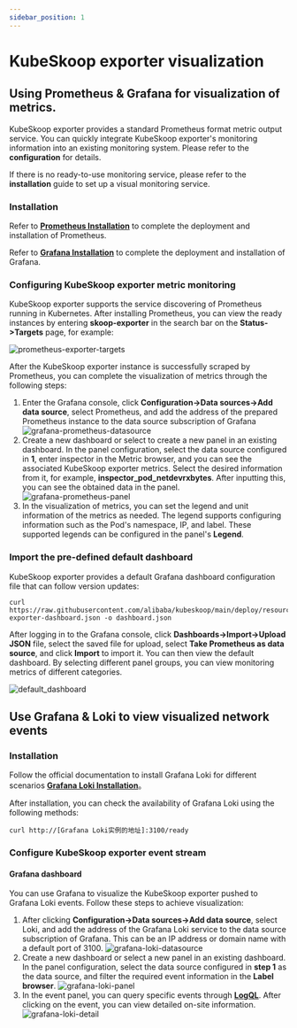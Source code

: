 ```yaml
---
sidebar_position: 1
---
```


# KubeSkoop exporter visualization

## Using Prometheus & Grafana for visualization of metrics.

KubeSkoop exporter provides a standard Prometheus format metric output service. You can quickly integrate KubeSkoop exporter's monitoring information into an existing monitoring system. Please refer to the **configuration** for details.

If there is no ready-to-use monitoring service, please refer to the **installation** guide to set up a visual monitoring service.

### Installation

Refer to **[Prometheus Installation](https://prometheus.io/docs/prometheus/latest/installation/)** to complete the deployment and installation of Prometheus.

Refer to **[Grafana Installation](https://prometheus.io/docs/visualization/grafana/)** to complete the deployment and installation of Grafana.

### Configuring KubeSkoop exporter metric monitoring

KubeSkoop exporter supports the service discovering of Prometheus running in Kubernetes. After installing Prometheus, you can view the ready instances by entering **skoop-exporter** in the search bar on the **Status->Targets** page, for example:

![prometheus-exporter-targets](/img/prometheus-targets.png)

After the KubeSkoop exporter instance is successfully scraped by Prometheus, you can complete the visualization of metrics through the following steps:

1. Enter the Grafana console, click **Configuration->Data sources->Add data source**, select Prometheus, and add the address of the prepared Prometheus instance to the data source subscription of Grafana
![grafana-prometheus-datasource](/img/datasource-prometheus.png)
2. Create a new dashboard or select to create a new panel in an existing dashboard. In the panel configuration, select the data source configured in **1**, enter inspector in the Metric browser, and you can see the associated KubeSkoop exporter metrics. Select the desired information from it, for example, **inspector_pod_netdevrxbytes**. After inputting this, you can see the obtained data in the panel.
![grafana-prometheus-panel](/img/panel-prometheus.png)
3. In the visualization of metrics, you can set the legend and unit information of the metrics as needed. The legend supports configuring information such as the Pod's namespace, IP, and label. These supported legends can be configured in the panel's **Legend**.

### Import the pre-defined default dashboard

KubeSkoop exporter provides a default Grafana dashboard configuration file that can follow version updates:

```shell
curl https://raw.githubusercontent.com/alibaba/kubeskoop/main/deploy/resource/kubeskoop-exporter-dashboard.json -o dashboard.json
```

After logging in to the Grafana console, click **Dashboards->Import->Upload JSON** file, select the saved file for upload, select **Take Prometheus as data source**, and click **Import** to import it. You can then view the default dashboard. By selecting different panel groups, you can view monitoring metrics of different categories.

![default_dashboard](/img/default_dashboard.png)

## Use Grafana & Loki to view visualized network events

### Installation
Follow the official documentation to install Grafana Loki for different scenarios **[Grafana Loki Installation](https://grafana.com/docs/loki/latest/installation/helm/)**。

After installation, you can check the availability of Grafana Loki using the following methods:

```shell
curl http://[Grafana Loki实例的地址]:3100/ready
```

### Configure KubeSkoop exporter event stream

#### Grafana dashboard

You can use Grafana to visualize the KubeSkoop exporter pushed to Grafana Loki events. Follow these steps to achieve visualization:

1. After clicking **Configuration->Data sources->Add data source**, select Loki, and add the address of the Grafana Loki service to the data source subscription of Grafana. This can be an IP address or domain name with a default port of 3100.
![grafana-loki-datasource](/img/datasource-loki.png)
2. Create a new dashboard or select a new panel in an existing dashboard. In the panel configuration, select the data source configured in **step 1** as the data source, and filter the required event information in the **Label browser**.
![grafana-loki-panel](/img/panel-loki.png)
3. In the event panel, you can query specific events through **[LogQL](https://grafana.com/docs/loki/latest/logql/log_queries/)**. After clicking on the event, you can view detailed on-site information.
![grafana-loki-detail](/img/loki-event-detail.png)
